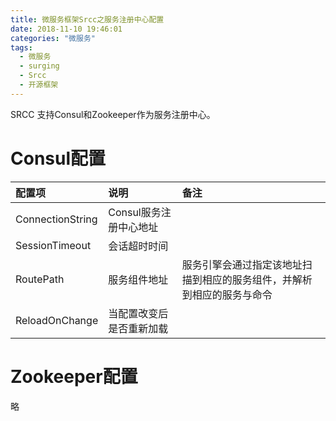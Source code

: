 ```yaml
---
title: 微服务框架Srcc之服务注册中心配置
date: 2018-11-10 19:46:01
categories: "微服务"
tags:
  - 微服务
  - surging
  - Srcc
  - 开源框架
---
```


SRCC 支持Consul和Zookeeper作为服务注册中心。

# Consul配置

| 配置项 | 说明 | 备注 |
|:-------------------|:-----------------|:---------------|
| ConnectionString | Consul服务注册中心地址 | |
| SessionTimeout | 会话超时时间 | |
| RoutePath | 服务组件地址 | 服务引擎会通过指定该地址扫描到相应的服务组件，并解析到相应的服务与命令 |
| ReloadOnChange | 当配置改变后是否重新加载 | |

# Zookeeper配置
略
